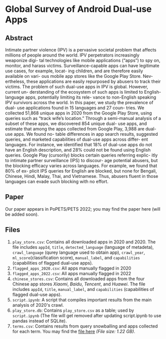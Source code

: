 # Global Survey of Android Dual-use Apps
## Abstract
Intimate partner violence (IPV) is a pervasive societal problem that affects millions of people around the world. IPV perpetrators increasingly weaponize digi- tal technologies like mobile applications (“apps”) to spy on, monitor, and harass victims. Surveillance-capable apps can have legitimate use cases, for example, locat- ing children, and are therefore easily available on vari- ous mobile app stores like the Google Play Store. Nev- ertheless, these applications are easily repurposed by abusers to track their victims. The problem of such dual-use apps in IPV is global. However, current un- derstanding of the ecosystem of such apps is limited to English-language apps, potentially limiting its rele- vance to non-English speaking IPV survivors across the world. In this paper, we study the prevalence of dual- use applications found in 15 languages and 27 coun- tries. We collected 51,868 unique apps in 2020 from the Google Play Store, using queries such as “track wife’s location.” Through a semi-manual analysis of a subset of these apps, we discovered 854 unique dual- use apps, and estimate that among the apps collected from Google Play, 3,988 are dual-use apps. We found no- table differences in app search results, suggested queries, and marketed capabilities of dual-use apps across differ- ent languages. For instance, we identified that 18% of dual-use apps do not have an English description, and 28% could not be found using English queries. Google Play (cursorily) blocks certain queries referring explic- itly to intimate partner surveillance (IPS) to discour- age potential abusers, but the blocking efficacy varies across languages. For example, we found that 80% of ex- plicit IPS queries for English are blocked, but none for Bengali, Chinese, Hindi, Malay, Thai, and Vietnamese. Thus, abusers fluent in those languages can evade such blocking with no effort.

## Paper
Our paper appears in PoPETS/PETS 2022; you may find the paper here (will be added soon). 

## Files
1. `play_store.csv`: Contains all downloaded apps in 2020 and 2020. The file includes `appId`, `title`, `detected_language` (language of metadeta), `crawl_language` (qurey language used to obtain app), `crawl_year`, `ml_score`(classification score), `manual_label`, and `capabilities` (capabilities of flagged dual-use apps).
2. `flagged_apps_2020.csv`: All apps manually flagged in 2020
3. `flagged_apps_2022.csv`: All apps manually flagged in 2022
4. `chinese_stores.csv`: Contains all downloaded apps from the four Chinese app stores *Xiaomi*, *Baidu*, *Tencent*, and *Huawei*. The file includes `appId`, `title`, `manual_label`, and `capabilities` (capabilities of flagged dual-use apps).
5. `script.ipynb`: A script that compiles important results from the main analysis of 2020's crawl.
6. `play_store.db`: Contains `play_store.csv` as a table; used by `script.ipynb` (The file will get removed after updating script.ipynb to use pandas instead of SQLite).
7. `terms.csv`: Contains results from query snowballing and apps collected for each term. You may find the [file here]([https://link-url-here.org](https://drive.google.com/file/d/1VYj54HwIHPqvPjkVIpv7wF6jDyRVWiZO/view?usp=sharing)) _(File size: 1.22 GB)_.

